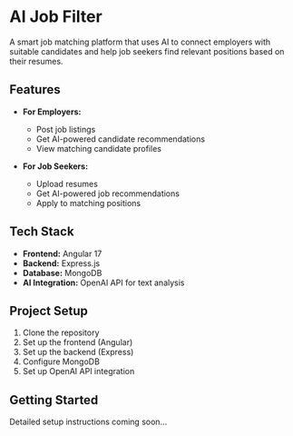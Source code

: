 # AI Job Filter

A smart job matching platform that uses AI to connect employers with suitable candidates and help job seekers find relevant positions based on their resumes.

## Features

- **For Employers:**
  - Post job listings
  - Get AI-powered candidate recommendations
  - View matching candidate profiles

- **For Job Seekers:**
  - Upload resumes
  - Get AI-powered job recommendations
  - Apply to matching positions

## Tech Stack

- **Frontend:** Angular 17
- **Backend:** Express.js
- **Database:** MongoDB
- **AI Integration:** OpenAI API for text analysis

## Project Setup

1. Clone the repository
2. Set up the frontend (Angular)
3. Set up the backend (Express)
4. Configure MongoDB
5. Set up OpenAI API integration

## Getting Started

Detailed setup instructions coming soon...
